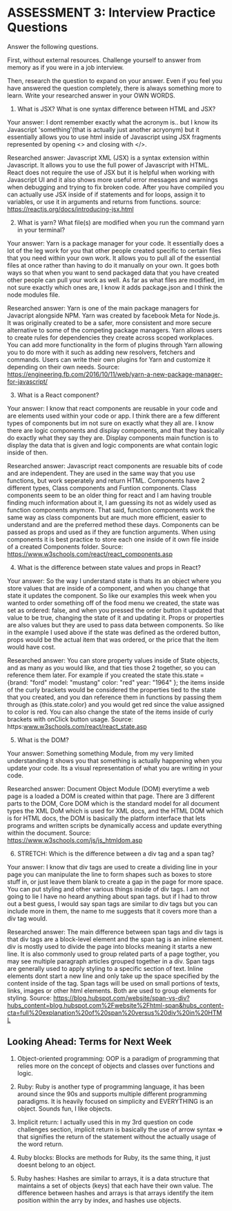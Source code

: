 # ASSESSMENT 3: Interview Practice Questions

Answer the following questions.

First, without external resources. Challenge yourself to answer from memory as if you were in a job interview.

Then, research the question to expand on your answer. Even if you feel you have answered the question completely, there is always something more to learn. Write your researched answer in your OWN WORDS.

1. What is JSX? What is one syntax difference between HTML and JSX?

Your answer: I dont remember exactly what the acronym is.. but I know its Javascript 'something'(that is actually just another acryonym) but it essentially allows you to use html inside of Javascript using JSX fragments represented by opening <> and closing with </>. 

Researched answer: Javascript XML (JSX) is a syntax extension within Javascript. It allows you to use the full power of Javascript with HTML. React does not require the use of JSX but it is helpful when working with Javascript UI and it also shows more useful error messages and warnings when debugging and trying to fix broken code. After you have compiled you can actually use JSX inside of if statements and for loops, assign it to variables, or use it in arguments and returns from functions. 
source: https://reactjs.org/docs/introducing-jsx.html

2. What is yarn? What file(s) are modified when you run the command yarn in your terminal?

Your answer: Yarn is a package manager for your code. It essentially does a lot of the leg work for you that other people created specific to certain files that you need within your own work. It allows you to pull all of the essential files at once rather than having to do it manually on your own. It goes both ways so that when you want to send packaged data that you have created other people can pull your work as well.  As far as what files are modified, im not sure exactly which ones are, I know it adds package.json and I think the node modules file.

Researched answer: Yarn is one of the main package managers for Javacript alongside NPM. Yarn was created by facebook Meta for Node.js. It was originally created to be a safer, more consistent and more secure alternative to some of the competing package managers.  Yarn allows users to create rules for dependencies they create across scoped workplaces. You can add more functionality in the form of plugins through Yarn allowing you to do more with it such as adding new resolvers, fetchers and commands. Users can write their own plugins for Yarn and customize it depending on their own needs. 
Source: https://engineering.fb.com/2016/10/11/web/yarn-a-new-package-manager-for-javascript/

3. What is a React component?

Your answer: I know that react components are reusable in your code and are elements used within your code or app. I think there are a few different types of components but im not sure on exactly what they all are. I know there are logic components and display components, and that they basically do exactly what they say they are. Display components main function is to display the data that is given and logic components are what contain logic inside of then.

Researched answer: Javascript react components are resuable bits of code and are independent. They are used in the same way that you use functions, but work seperately and return HTML. Components have 2 different types, Class components and Funtion components. Class components seem to be an older thing for react and I am having trouble finding much information about it, I am guessing its not as widely used as function components anymore. That said, function components work the same way as class components but are much more efficient, easier to understand and are the preferred method these days. Components can be passed as props and used as if they are function arguments. When using components it is best practice to store each one inside of it own file inside of a created Components folder.
Source: https://www.w3schools.com/react/react_components.asp

4. What is the difference between state values and props in React?

Your answer: So the way I understand state is thats its an object where you store values that are inside of a component, and when you change that state it updates the component. So like our examples this week when you wanted to order something off of the food menu we created, the state was set as ordered: false, and when you pressed the order button it updated that value to be true, changing the state of it and updating it. Props or properties are also values but they are used to pass data between components. So like in the example I used above if the state was defined as the ordered button, props would be the actual item that was ordered, or the price that the item would have cost. 

Researched answer: You can store property values inside of State objects, and as many as you would like, and that ties those 2 together, so you can reference them later. For example if you created the state this.state = {brand: "ford"
                        model: "mustang"
                        color: "red"
                        year: "1964"
                        };
the items inside of the curly brackets would be considered the properties tied to the state that you created, and you dan reference them in functions by passing them through as {this.state.color} and you would get red since the value assigned to color is red. You can also change the state of the items inside of curly brackets with onClick button usage. 
Source: https:www.w3schools.com/react/react_state.asp

5. What is the DOM?

Your answer: Something something Module, from my very limited understanding it shows you that something is actually happening when you update your code. Its a visual representation of what you are writing in your code. 

Researched answer: Document Object Module (DOM) everytime a web page is a loaded a DOM is created within that page. There are 3 different parts to the DOM, Core DOM which is the standard model for all document types the XML DoM which is used for XML docs, and the HTML DOM which is for HTML docs, the DOM is basically the platform interface that lets programs and written scripts be dynamically access and update everything within the document. 
Source: https://www.w3schools.com/js/js_htmldom.asp

6. STRETCH: Which is the difference between a div tag and a span tag?

Your answer: I know that div tags are used to create a dividing line in your page you can manipulate the line to form shapes such as boxes to store stuff in, or just leave them blank to create a gap in the page for more space. You can put styling and other various things inside of div tags. I am not going to lie I have no heard anything about span tags. but if I had to throw out a best guess, I would say span tags are similar to div tags but you can include more in them, the name to me suggests that it covers more than a div tag would. 

Researched answer: The main difference between span tags and div tags is that div tags are a block-level element and the span tag is an inline element. div is mostly used to divide the page into blocks meaning it starts a new line. It is also commonly used to group related parts of a page togther, you may see multiple paragraph articles grouped together in a div. Span tags are generally used to apply styling to a specific section of text. Inline elements dont start a new line and only take up the space specified by the content inside of the tag. Span tags will be used on small portions of texts, links, images or other html elements. Both are used to group elements for styling.
Source: https://blog.hubspot.com/website/span-vs-div?hubs_content=blog.hubspot.com%2Fwebsite%2Fhtml-span&hubs_content-cta=full%20explanation%20of%20span%20versus%20div%20in%20HTML

## Looking Ahead: Terms for Next Week

1. Object-oriented programming: OOP is a paradigm of programming that relies more on the concept of objects and classes over functions and logic. 

2. Ruby: Ruby is another type of programming language, it has been around since the 90s and supports multiple different programming paradigms. It is heavily focused on simplicity and EVERYTHING is an object. Sounds fun, I like objects.

3. Implicit return: I actually used this in my 3rd question on code challenges section, implicit return is basically the use of arrow syntax => that signifies the return of the statement without the actually usage of the word return.

4. Ruby blocks: Blocks are methods for Ruby, its the same thing, it just doesnt belong to an object.

5. Ruby hashes: Hashes are similar to arrays, it is a data structure that maintains a set of objects (keys) that each  have their own value. The difference between hashes and arrays is that arrays identify the item position within the arry by index, and hashes use objects. 
